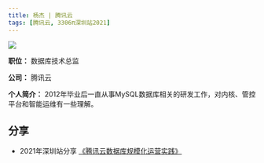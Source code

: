 ```yaml
---
title: 杨杰 | 腾讯云
tags: [腾讯云, 3306π深圳站2021]
---
```


![](https://3306pai-1255499614.cos.ap-guangzhou.myqcloud.com/sz2021/%E6%9D%A8%E6%9D%B0.jpg)

**职位：**  数据库技术总监

**公司：** 腾讯云

**个人简介：** 2012年毕业后一直从事MySQL数据库相关的研发工作，对内核、管控平台和智能运维有一些理解。

## 分享

*  2021年深圳站分享 [《腾讯云数据库规模化运营实践》](http://hdxu.cn/FWy1R)